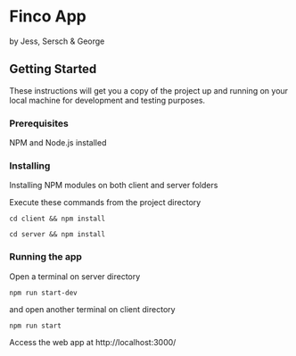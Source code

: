 # Finco App

by Jess, Sersch & George

## Getting Started

These instructions will get you a copy of the project up and running on your local machine for development and testing purposes.

### Prerequisites

NPM and Node.js installed

### Installing

Installing NPM modules on both client and server folders

Execute these commands from the project directory

```
cd client && npm install
```

```
cd server && npm install
```

### Running the app

Open a terminal on server directory

```
npm run start-dev
```

and open another terminal on client directory

```
npm run start
```

Access the web app at http://localhost:3000/
